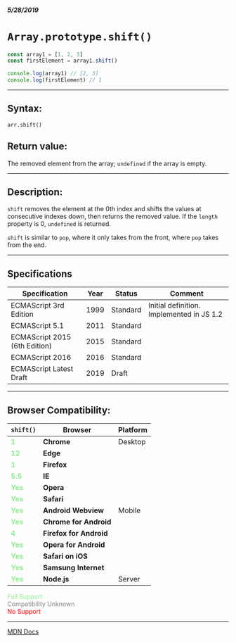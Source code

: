 ##### 5/28/2019
# `Array.prototype.shift()`

```js
const array1 = [1, 2, 3]
const firstElement = array1.shift()

console.log(array1) // [2, 3]
console.log(firstElement) // 1
```

---

## Syntax:
`arr.shift()`

## Return value:
The removed element from the array; `undefined` if the array is empty.

---

## Description:
`shift` removes the element at the 0th index and shifts the values at consecutive indexes down, then returns the removed value.  If the `length` property is 0, `undefined` is returned.

`shift` is similar to `pop`, where it only takes from the front, where `pop` takes from the end.

---

## Specifications
| Specification | Year | Status | Comment |
|---|---|---|---|
| ECMAScript 3rd Edition | 1999 | Standard | Initial definition. Implemented in JS 1.2 |
| ECMAScript 5.1 | 2011 | Standard |  |
| ECMAScript 2015 (6th Edition) | 2015 | Standard |  |
| ECMAScript 2016 | 2016 | Standard |  |
| ECMAScript Latest Draft | 2019 | Draft |  |

---

## Browser Compatibility:
| `shift()` | Browser | Platform |
|---|---|---|
| <span style="color: lightgreen">**1**</span> | **Chrome** | Desktop | 
| <span style="color: lightgreen">**12**</span> | **Edge** || 
| <span style="color: lightgreen">**1**</span> | **Firefox** || 
| <span style="color: lightgreen">**5.5**</span> | **IE** || 
| <span style="color: lightgreen">**Yes**</span> | **Opera** || 
| <span style="color: lightgreen">**Yes**</span> | **Safari** || 
| <span style="color: lightgreen">**Yes**</span> | **Android Webview** | Mobile | 
| <span style="color: lightgreen">**Yes**</span> | **Chrome for Android** || 
| <span style="color: lightgreen">**4**</span> | **Firefox for Android** || 
| <span style="color: lightgreen">**Yes**</span> | **Opera for Android** || 
| <span style="color: lightgreen">**Yes**</span> | **Safari on iOS** || 
| <span style="color: lightgreen">**Yes**</span> | **Samsung Internet** || 
| <span style="color: lightgreen">**Yes**</span> | **Node.js** | Server | 

<span style="color: lightgreen">Full Support</span>  
<span style="color: grey">Compatibility Unknown</span>  
<span style="color: red">No Support</span>

---

[MDN Docs](https://developer.mozilla.org/en-US/docs/Web/JavaScript/Reference/Global_Objects/Array/shift)